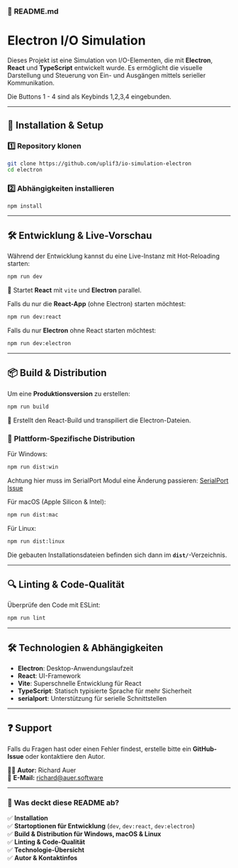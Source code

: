 ### 📌 **README.md**

# Electron I/O Simulation

Dieses Projekt ist eine Simulation von I/O-Elementen, die mit **Electron**, **React** und **TypeScript** entwickelt wurde. Es ermöglicht die visuelle Darstellung und Steuerung von Ein- und Ausgängen mittels serieller Kommunikation.

Die Buttons 1 - 4 sind als Keybinds 1,2,3,4 eingebunden.

---

## 🚀 Installation & Setup

### 1️⃣ **Repository klonen**

```sh
git clone https://github.com/uplif3/io-simulation-electron
cd electron
```

### 2️⃣ **Abhängigkeiten installieren**

```sh
npm install
```

---

## 🛠 **Entwicklung & Live-Vorschau**

Während der Entwicklung kannst du eine Live-Instanz mit Hot-Reloading starten:

```sh
npm run dev
```

🔹 Startet **React** mit `vite` und **Electron** parallel.

Falls du nur die **React-App** (ohne Electron) starten möchtest:

```sh
npm run dev:react
```

Falls du nur **Electron** ohne React starten möchtest:

```sh
npm run dev:electron
```

---

## 📦 **Build & Distribution**

Um eine **Produktionsversion** zu erstellen:

```sh
npm run build
```

🔹 Erstellt den React-Build und transpiliert die Electron-Dateien.

### 🎯 **Plattform-Spezifische Distribution**

Für Windows:

```sh
npm run dist:win
```

Achtung hier muss im SerialPort Modul eine Änderung passieren: [SerialPort Issue](https://github.com/serialport/node-serialport/issues/2957)

Für macOS (Apple Silicon & Intel):

```sh
npm run dist:mac
```

Für Linux:

```sh
npm run dist:linux
```

Die gebauten Installationsdateien befinden sich dann im **`dist/`**-Verzeichnis.

---

## 🔍 **Linting & Code-Qualität**

Überprüfe den Code mit ESLint:

```sh
npm run lint
```

---

## 🛠 **Technologien & Abhängigkeiten**

- **Electron**: Desktop-Anwendungslaufzeit
- **React**: UI-Framework
- **Vite**: Superschnelle Entwicklung für React
- **TypeScript**: Statisch typisierte Sprache für mehr Sicherheit
- **serialport**: Unterstützung für serielle Schnittstellen

---

## ❓ **Support**

Falls du Fragen hast oder einen Fehler findest, erstelle bitte ein **GitHub-Issue** oder kontaktiere den Autor.

👨‍💻 **Autor:** Richard Auer  
📧 **E-Mail:** [richard@auer.software](mailto:richard@auer.software)

---

### 🔹 **Was deckt diese README ab?**

✅ **Installation**  
✅ **Startoptionen für Entwicklung** (`dev`, `dev:react`, `dev:electron`)  
✅ **Build & Distribution für Windows, macOS & Linux**  
✅ **Linting & Code-Qualität**  
✅ **Technologie-Übersicht**  
✅ **Autor & Kontaktinfos**
